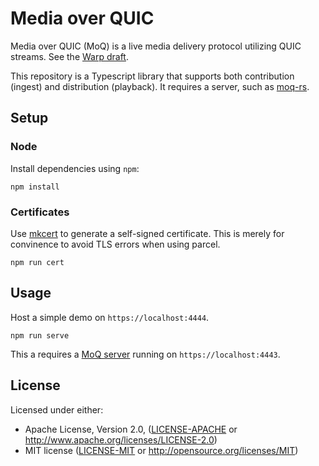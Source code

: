 # Media over QUIC

Media over QUIC (MoQ) is a live media delivery protocol utilizing QUIC streams.
See the [Warp draft](https://datatracker.ietf.org/doc/draft-lcurley-warp/).

This repository is a Typescript library that supports both contribution (ingest) and distribution (playback).
It requires a server, such as [moq-rs](https://github.com/kixelated/moq-rs).

## Setup

### Node

Install dependencies using `npm`:

```
npm install
```

### Certificates

Use [mkcert](https://github.com/FiloSottile/mkcert) to generate a self-signed certificate.
This is merely for convinence to avoid TLS errors when using parcel.

```
npm run cert
```

## Usage

Host a simple demo on `https://localhost:4444`.

```
npm run serve
```

This a requires a [MoQ server](https://github.com/kixelated/moq-rs) running on `https://localhost:4443`.

## License

Licensed under either:

 * Apache License, Version 2.0, ([LICENSE-APACHE](LICENSE-APACHE) or http://www.apache.org/licenses/LICENSE-2.0)
 * MIT license ([LICENSE-MIT](LICENSE-MIT) or http://opensource.org/licenses/MIT)
